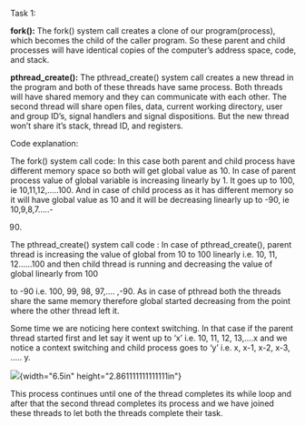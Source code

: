 Task 1:

**fork():** The fork() system call creates a clone of our
program(process), which becomes the child of the caller program. So
these parent and child processes will have identical copies of the
computer’s address space, code, and stack.

**pthread\_create():** The pthread\_create() system call creates a new
thread in the program and both of these threads have same process. Both
threads will have shared memory and they can communicate with each
other. The second thread will share open files, data, current working
directory, user and group ID’s, signal handlers and signal dispositions.
But the new thread won’t share it’s stack, thread ID, and registers.

Code explanation:

The fork() system call code: In this case both parent and child process
have different memory space so both will get global value as 10. In case
of parent process value of global variable is increasing linearly by 1.
It goes up to 100, ie 10,11,12,…..100. And in case of child process as
it has different memory so it will have global value as 10 and it will
be decreasing linearly up to -90, ie 10,9,8,7…..-

90.

The pthread\_create() system call code : In case of pthread\_create(),
parent thread is increasing the value of global from 10 to 100 linearly
i.e. 10, 11, 12……100 and then child thread is running and decreasing the
value of global linearly from 100

to -90 i.e. 100, 99, 98, 97,…. ,-90. As in case of pthread both the
threads share the same memory therefore global started decreasing from
the point where the other thread left it.

Some time we are noticing here context switching. In that case if the
parent thread started first and let say it went up to ‘x’ i.e. 10, 11,
12, 13,….x and we notice a context switching and child process goes to
‘y’ i.e. x, x-1, x-2, x-3, ….. y.

![](media/index-2_1.png){width="6.5in" height="2.861111111111111in"}

This process continues until one of the thread completes its while loop
and after that the second thread completes its process and we have
joined these threads to let both the threads complete their task.
